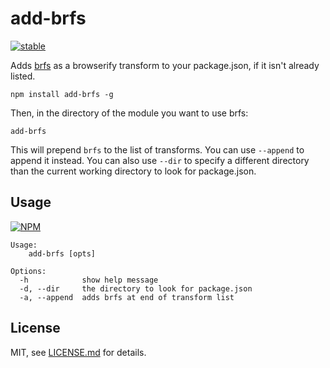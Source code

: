 # add-brfs

[![stable](http://badges.github.io/stability-badges/dist/stable.svg)](http://github.com/badges/stability-badges)

Adds [brfs](https://github.com/substack/brfs) as a browserify transform to your package.json, if it isn't already listed.

```npm install add-brfs -g```

Then, in the directory of the module you want to use brfs:

`add-brfs`

This will prepend `brfs` to the list of transforms. You can use `--append` to append it instead. You can also use `--dir` to specify a different directory than the current working directory to look for package.json.

## Usage

[![NPM](https://nodei.co/npm/add-brfs.png)](https://nodei.co/npm/add-brfs/)

```
Usage:
	add-brfs [opts]

Options:
  -h            show help message                     
  -d, --dir     the directory to look for package.json
  -a, --append  adds brfs at end of transform list    
```

## License

MIT, see [LICENSE.md](http://github.com/mattdesl/add-brfs/blob/master/LICENSE.md) for details.

